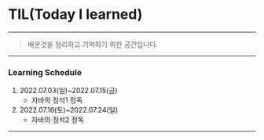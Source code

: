 # TIL(Today I learned) 

----

> 배운것을 정리하고 기억하기 위한 공간입니다.

----



### Learning Schedule

1. 2022.07.03(일)~2022.07.15(금)
   - 자바의 정석1 정독
2. 2022.07.16(토)~2022.07.24(일)
   - 자바의 정석2 정독

----

